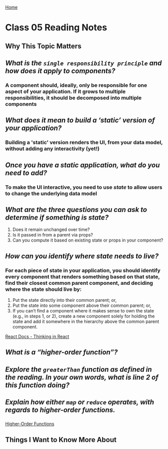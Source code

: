 [Home](https://pgmorales76.github.io/reading_notes_301/)

# Class 05 Reading Notes

## Why This Topic Matters

### 

## *What is the `single responsibility principle` and how does it apply to components?*

### A component should, ideally, only be responsible for one aspect of your application. If it grows to multiple responsibilities, it should be decomposed into multiple components

## *What does it mean to build a ‘static’ version of your application?*

### Building a 'static' version renders the UI, from your data model, without adding any interactivity (yet!)

## *Once you have a static application, what do you need to add?*

### To make the UI interactive, you need to use *state* to allow users to change the underlying data model

## *What are the three questions you can ask to determine if something is state?*

1. Does it remain unchanged over time?
2. Is it passed in from a parent via props?
3. Can you compute it based on existing state or props in your component?

## *How can you identify where state needs to live?*

### For each piece of state in your application, you should identify every component that renders something based on that state, find their closest common parent component, and deciding where the state should live by:

1. Put the state directly into their common parent; or,
2. Put the state into some component above their common parent; or,
3. If you can’t find a component where it makes sense to own the state (e.g., in steps 1, or 2), create a new component solely for holding the state and add it somewhere in the hierarchy above the common parent component.

[React Docs - Thinking in React](https://reactjs.org/docs/thinking-in-react.html)

## *What is a “higher-order function”?*

###

## *Explore the `greaterThan` function as defined in the reading. In your own words, what is line 2 of this function doing?*

###

## *Explain how either `map` or `reduce` operates, with regards to higher-order functions.*

###

[Higher-Order Functions](https://eloquentjavascript.net/05_higher_order.html#h_xxCc98lOBK)

## Things I Want to Know More About

###
